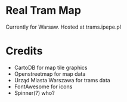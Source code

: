 # Real Tram Map
Currently for Warsaw. Hosted at trams.ipepe.pl

# Credits

 * CartoDB for map tile graphics
 * Openstreetmap for map data
 * Urząd Miasta Warszawa for trams data
 * FontAwesome for icons
 * Spinner(?) who?